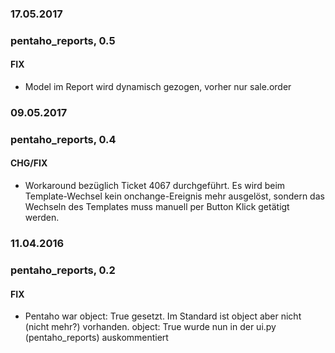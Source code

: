### 17.05.2017
### pentaho_reports, 0.5
#### FIX
- Model im Report wird dynamisch gezogen, vorher nur sale.order

### 09.05.2017
### pentaho_reports, 0.4
#### CHG/FIX
-  Workaround bezüglich Ticket 4067 durchgeführt. Es wird beim Template-Wechsel kein onchange-Ereignis mehr ausgelöst, sondern das Wechseln des Templates muss manuell per Button Klick getätigt werden.

### 11.04.2016
### pentaho_reports, 0.2
#### FIX
- Pentaho war object: True gesetzt. Im Standard ist object aber nicht (nicht mehr?) vorhanden. object: True wurde nun in der ui.py (pentaho_reports) auskommentiert